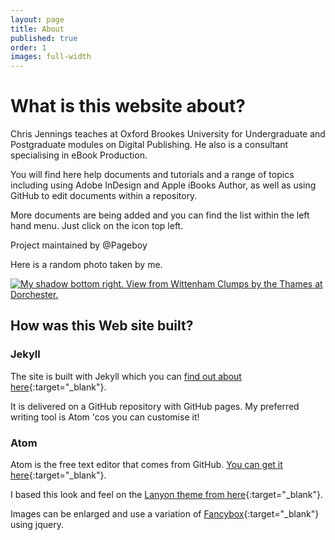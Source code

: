 ```yaml
---
layout: page
title: About
published: true
order: 1
images: full-width
---
```

# What is this website about?

Chris Jennings teaches at Oxford Brookes University for Undergraduate and Postgraduate modules on Digital Publishing. He also is a consultant specialising in eBook Production.

You will find here help documents and tutorials and a range of topics including using Adobe InDesign and Apple iBooks Author, as well as using GitHub to edit documents within a repository.

More documents are being added and you can find the list within the left hand menu. Just click on the icon top left.

Project maintained by @Pageboy

Here is a random photo taken by me.

[![My shadow bottom right. View from Wittenham Clumps by the Thames at Dorchester.](../../images/2017/01/fromWittenhamClumps.jpg)](../../images/2017/01/fromWittenhamClumps.jpg)

## How was this Web site built?

### Jekyll
The site is built with Jekyll which you can [find out about here][92c344c3]{:target="_blank"}.

It is delivered on a GitHub repository with GitHub pages. My preferred writing tool is Atom 'cos you can customise it!

  [92c344c3]: https://jekyllrb.com "Visit the Jekyll web site"

### Atom
Atom is the free text editor that comes from GitHub. [You can get it here][f9a83765]{:target="_blank"}.

  [f9a83765]: https://atom.io "Get Atom"

I based this look and feel on the [Lanyon theme from here][2b9a33ee]{:target="_blank"}.

  [2b9a33ee]: http://lanyon.getpoole.com/ "Lanyon"

  Images can be enlarged and use a variation of [Fancybox][f6b39499]{:target="_blank"} using jquery.

  [f6b39499]: http://fancybox.net "Take a look at Fancybox"
